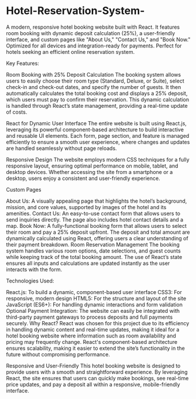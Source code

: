 # Hotel-Reservation-System-
A modern, responsive hotel booking website built with React. It features room booking with dynamic deposit calculation (25%), a user-friendly interface, and custom pages like "About Us," "Contact Us," and "Book Now." Optimized for all devices and integration-ready for payments. Perfect for hotels seeking an efficient online reservation system.

Key Features:

Room Booking with 25% Deposit Calculation
The booking system allows users to easily choose their room type (Standard, Deluxe, or Suite), select check-in and check-out dates, and specify the number of guests. It then automatically calculates the total booking cost and displays a 25% deposit, which users must pay to confirm their reservation. This dynamic calculation is handled through React’s state management, providing a real-time update of costs.

React for Dynamic User Interface
The entire website is built using React.js, leveraging its powerful component-based architecture to build interactive and reusable UI elements. Each form, page section, and feature is managed efficiently to ensure a smooth user experience, where changes and updates are handled seamlessly without page reloads.

Responsive Design
The website employs modern CSS techniques for a fully responsive layout, ensuring optimal performance on mobile, tablet, and desktop devices. Whether accessing the site from a smartphone or a desktop, users enjoy a consistent and user-friendly experience.

Custom Pages

About Us: A visually appealing page that highlights the hotel’s background, mission, and core values, supported by images of the hotel and its amenities.
Contact Us: An easy-to-use contact form that allows users to send inquiries directly. The page also includes hotel contact details and a map.
Book Now: A fully-functional booking form that allows users to select their room and pay a 25% deposit upfront. The deposit and total amount are dynamically calculated using React, offering users a clear understanding of their payment breakdown.
Room Reservation Management
The booking system handles various room options, date selections, and guest counts while keeping track of the total booking amount. The use of React’s state ensures all inputs and calculations are updated instantly as the user interacts with the form.

Technologies Used:

React.js: To build a dynamic, component-based user interface
CSS3: For responsive, modern design
HTML5: For the structure and layout of the site
JavaScript (ES6+): For handling dynamic interactions and form validation
Optional Payment Integration: The website can easily be integrated with third-party payment gateways to process deposits and full payments securely.
Why React?
React was chosen for this project due to its efficiency in handling dynamic content and real-time updates, making it ideal for a hotel booking website where information such as room availability and pricing may frequently change. React's component-based architecture ensures scalability, making it easier to extend the site’s functionality in the future without compromising performance.

Responsive and User-Friendly
This hotel booking website is designed to provide users with a smooth and straightforward experience. By leveraging React, the site ensures that users can quickly make bookings, see real-time price updates, and pay a deposit all within a responsive, mobile-friendly interface.
